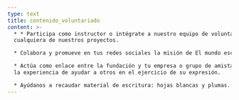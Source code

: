 ```yaml
---
type: text
title: contenido_voluntariado
content: >-
  * * Participa como instructor o intégrate a nuestro equipo de voluntariado en
  cualquiera de nuestros proyectos.

  * Colabora y promueve en tus redes sociales la misión de El mundo escribe.

  * Actúa como enlace entre la fundación y tu empresa o grupo de amistades. Vive
  la experiencia de ayudar a otros en el ejercicio de su expresión.

  * Ayúdanos a recaudar material de escritura: hojas blancas y plumas.
---
```


